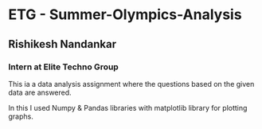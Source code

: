 # ETG - Summer-Olympics-Analysis
## Rishikesh Nandankar
### Intern at Elite Techno Group


This ia a data analysis assignment where the questions based on the given data are answered.

In this I used Numpy & Pandas libraries with matplotlib library for plotting graphs.
